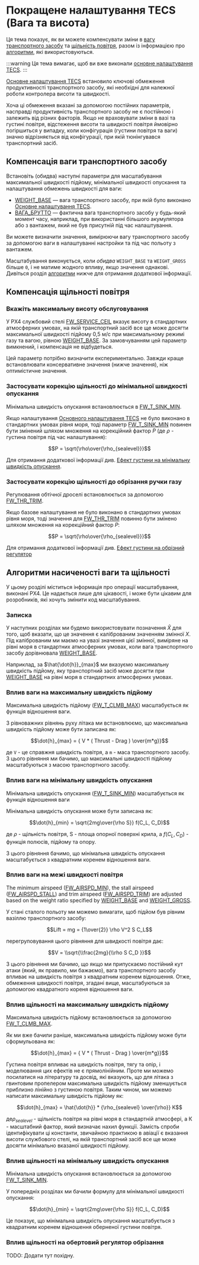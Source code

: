 # Покращене налаштування TECS (Вага та висота)

Ця тема показує, як ви можете компенсувати зміни в [вагу транспортного засобу](#vehicle-weight-compensation) та [щільність повітря](#air-density-compensation), разом із інформацією про [алгоритми](#weight-and-density-compensation-algorithms), які використовуються.

:::warning
Ця тема вимагає, щоб ви вже виконали [основне налаштування TECS](../config_fw/position_tuning_guide_fixedwing.md#tecs-tuning-altitude-and-airspeed).
:::

[Основне налаштування TECS](../config_fw/position_tuning_guide_fixedwing.md#tecs-tuning-altitude-and-airspeed) встановило ключові обмеження продуктивності транспортного засобу, які необхідні для належної роботи контролера висоти та швидкості.

Хоча ці обмеження вказані за допомогою постійних параметрів, насправді продуктивність транспортного засобу не є постійною і залежить від різних факторів.
Якщо не враховувати зміни в вазі та густині повітря, відстеження висоти та швидкості повітря ймовірно погіршиться у випадку, коли конфігурація (густини повітря та ваги) значно відрізняється від конфігурації, при якій тюнінгувався транспортний засіб.

## Компенсація ваги транспортного засобу

Встановіть (обидва) наступні параметри для масштабування максимальної швидкості підйому, мінімальної швидкості опускання та налаштування обмежень швидкості для ваги:

- [WEIGHT_BASE](../advanced_config/parameter_reference.md#WEIGHT_BASE) — вага транспортного засобу, при якій було виконано [Основне налаштування TECS](../config_fw/position_tuning_guide_fixedwing.md#tecs-tuning-altitude-and-airspeed).
- [ВАГА_БРУТТО](../advanced_config/parameter_reference.md#WEIGHT_BASE) — фактична вага транспортного засобу у будь-який момент часу, наприклад, при використанні більшого акумулятора або з вантажем, який не був присутній під час налаштування.

Ви можете визначити значення, вимірюючи вагу транспортного засобу за допомогою ваги в налаштуванні настройки та під час польоту з вантажем.

Масштабування виконується, коли _обидва_ `WEIGHT_BASE` та `WEIGHT_GROSS` більше `0`, і не матиме жодного впливу, якщо значення однакові.
Дивіться розділ [алгоритми](#weight-and-density-compensation-algorithms) нижче для отримання додаткової інформації.

## Компенсація щільності повітря

### Вкажіть максимальну висоту обслуговування

У PX4 службовий стелі [FW_SERVICE_CEIL](../advanced_config/parameter_reference.md#FW_SERVICE_CEIL) вказує висоту в стандартних атмосферних умовах, на якій транспортний засіб все ще може досягти максимальної швидкості підйому 0,5 м/с при максимальному режимі газу та вагою, рівною [WEIGHT_BASE](../advanced_config/parameter_reference.md#WEIGHT_BASE).
За замовчуванням цей параметр вимкнений, і компенсація не відбудеться.

Цей параметр потрібно визначити експериментально.
Завжди краще встановлювати консервативне значення (нижче значення), ніж оптимістичне значення.

### Застосувати корекцію щільності до мінімальної швидкості опускання

Мінімальна швидкість опускання встановлюється в [FW_T_SINK_MIN](../advanced_config/parameter_reference.md#FW_T_SINK_MIN).

Якщо налаштування [Основного налаштування TECS](../config_fw/position_tuning_guide_fixedwing.md#tecs-tuning-altitude-and-airspeed) не було виконано в стандартних умовах рівня моря, тоді параметр [FW_T_SINK_MIN](../advanced_config/parameter_reference.md#FW_T_SINK_MIN) повинен бути змінений шляхом множення на корекційний фактор $P$ (де $\rho$ - густина повітря під час налаштування):

$$P = \sqrt{\rho\over{\rho_{sealevel}}}$$

Для отримання додаткової інформації див. [Ефект густини на мінімальну швидкість опускання](#effect-of-density-on-minimum-sink-rate).

### Застосувати корекцію щільності до обрізання ручки газу

Регулювання обтічної дроселі встановлюється за допомогою [FW_THR_TRIM](../advanced_config/parameter_reference.md#FW_THR_TRIM).

Якщо базове налаштування не було виконано в стандартних умовах рівня моря, тоді значення для [FW_THR_TRIM](../advanced_config/parameter_reference.md#FW_THR_TRIM) повинно бути змінено шляхом множення на корекційний фактор $P$:

$$P = \sqrt{\rho\over{\rho_{sealevel}}}$$

Для отримання додаткової інформації див. [Ефект густини на обрізний регулятор](#effect-of-density-on-trim-throttle)

## Алгоритми насиченості ваги та щільності

У цьому розділі міститься інформація про операції масштабування, виконані PX4.
Це надається лише для цікавості, і може бути цікавим для розробників, які хочуть змінити код масштабування.

### Записка

У наступних розділах ми будемо використовувати позначення $\hat X$ для того, щоб вказати, що це значення є каліброваним значенням змінної $X$.
Під каліброваним ми маємо на увазі значення цієї змінної, виміряне на рівні моря в стандартних атмосферних умовах, коли вага транспортного засобу дорівнювала [WEIGHT_BASE](../advanced_config/parameter_reference.md#WEIGHT_BASE).

Наприклад, за $\hat{\dot{h}}_{max}$ ми вказуємо максимальну швидкість підйому, яку транспортний засіб може досягти при [WEIGHT_BASE](../advanced_config/parameter_reference.md#WEIGHT_BASE) на рівні моря в стандартних атмосферних умовах.

### Вплив ваги на максимальну швидкість підйому

Максимальна швидкість підйому ([FW_T_CLMB_MAX](../advanced_config/parameter_reference.md#FW_T_CLMB_MAX)) масштабується як функція відношення ваги.

З рівноважних рівнянь руху літака ми встановлюємо, що максимальна швидкість підйому може бути записана як:

$$\dot{h}_{max} = { V * ( Thrust - Drag ) \over{m*g}}$$

де `V` - це справжня швидкість повітря, а `m` - маса транспортного засобу.
З цього рівняння ми бачимо, що максимальні швидкості підйому масштабуються з масою транспортного засобу.

### Вплив ваги на мінімальну швидкість опускання

Мінімальна швидкість опускання ([FW_T_SINK_MIN](../advanced_config/parameter_reference.md#FW_T_SINK_MIN)) масштабується як функція відношення ваги

Мінімальна швидкість опускання може бути записана як:

$$\dot{h}_{min} = \sqrt{2mg\over{\rho S}} f(C_L, C_D)$$

де $\rho$ - щільність повітря, S - площа опорної поверхні крила, а $f(C_L, C_D)$ - функція полюсів, підйому та опору.

З цього рівняння бачимо, що мінімальна швидкість опускання масштабується з квадратним коренем відношення ваги.

### Вплив ваги на межі швидкості повітря

The minimum airspeed ([FW_AIRSPD_MIN](../advanced_config/parameter_reference.md#FW_AIRSPD_MIN)), the stall airspeed ([FW_AIRSPD_STALL](../advanced_config/parameter_reference.md#FW_AIRSPD_STALL)) and trim airspeed ([FW_AIRSPD_TRIM](../advanced_config/parameter_reference.md#FW_AIRSPD_TRIM)) are adjusted based on the weight ratio specified by [WEIGHT_BASE](../advanced_config/parameter_reference.md#WEIGHT_BASE) and [WEIGHT_GROSS](../advanced_config/parameter_reference.md#WEIGHT_GROSS).

У стані сталого польоту ми можемо вимагати, щоб підйом був рівним вазіллю транспортного засобу:

$$Lift = mg = {1\over{2}} \rho V^2 S C_L$$

перегруповування цього рівняння для швидкості повітря дає:

$$V = \\sqrt{\\frac{2mg}{\\rho S C_D }}$$

З цього рівняння ми бачимо, що якщо ми припускаємо постійний кут атаки (який, як правило, ми бажаємо), вага транспортного засобу впливає на швидкість повітря з квадратним коренем відношення.
Отже, обмеження швидкості повітря, згадані вище, масштабуються за допомогою квадратного кореня відношення ваги.

### Вплив щільності на максимальну швидкість підйому

Максимальна швидкість підйому встановлюється за допомогою [FW_T_CLMB_MAX](../advanced_config/parameter_reference.md#FW_T_CLMB_MAX).

Як ми вже бачили раніше, максимальна швидкість підйому може бути сформульована як:

$$\dot{h}_{max} = { V * ( Thrust - Drag ) \over{m*g}}$$

Густина повітря впливає на швидкість повітря, тягу та опір, і моделювання цих ефектів не є прямолінійним.
Проте ми можемо посилатися на літературу та досвід, які вказують, що для літака з гвинтовим пропелером максимальна швидкість підйому зменшується приблизно лінійно з густиною повітря.
Таким чином, ми можемо написати максимальну швидкість підйому як:

$$\dot{h}_{max} = \hat{\dot{h}} * {\rho_{sealevel} \over{\rho}} K$$

де$\rho_{sealevel}$ - щільність повітря на рівні моря в стандартній атмосфері, а К - масштабний фактор, який визначає нахил функції.
Замість спроби ідентифікувати ці константи, звичайною практикою в авіації є вказання висоти службового стелі, на якій транспортний засіб все ще може досягти мінімально вказаної швидкості підйому.

### Вплив щільності на мінімальну швидкість опускання

Мінімальна швидкість опускання встановлюється за допомогою [FW_T_SINK_MIN](../advanced_config/parameter_reference.md#FW_T_SINK_MIN).

У попередніх розділах ми бачили формулу для мінімальної швидкості опускання:

$$\dot{h}_{min} = \sqrt{2mg\over{\rho S}} f(C_L, C_D)$$

Це показує, що мінімальна швидкість опускання масштабується з квадратним коренем відношення оберненої густини повітря.

### Вплив щільності на обертовий регулятор обрізання

TODO: Додати тут похідну.
